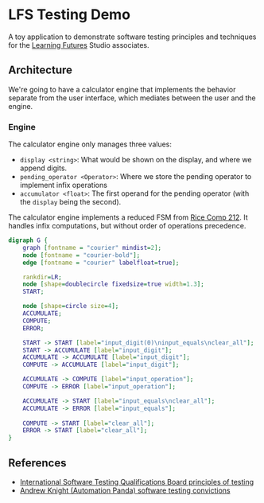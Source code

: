 # LFS Testing Demo

A toy application to demonstrate software testing principles and techniques for the [Learning Futures](https://lf.asu.edu/) Studio associates.

## Architecture

We're going to have a calculator engine that implements the behavior separate from the user interface, which mediates between the user and the engine.

### Engine

The calculator engine only manages three values:

- `display <string>`: What would be shown on the display, and where we append digits.
- `pending_operator <Operator>`: Where we store the pending operator to implement infix operations
- `accumulator <float>`: The first operand for the pending operator (with the `display` being the second).

The calculator engine implements a reduced FSM from [Rice Comp 212](https://www.clear.rice.edu/comp212/06-spring/labs/13/). It handles infix computations, but without order of operations precedence.

```dot {engine="circo"}
digraph G {
    graph [fontname = "courier" mindist=2];
    node [fontname = "courier-bold"];
    edge [fontname = "courier" labelfloat=true];

    rankdir=LR;
    node [shape=doublecircle fixedsize=true width=1.3];
    START;

    node [shape=circle size=4];
    ACCUMULATE;
    COMPUTE;
    ERROR;

    START -> START [label="input_digit(0)\ninput_equals\nclear_all"];
    START -> ACCUMULATE [label="input_digit"];
    ACCUMULATE -> ACCUMULATE [label="input_digit"];
    COMPUTE -> ACCUMULATE [label="input_digit"];

    ACCUMULATE -> COMPUTE [label="input_operation"];
    COMPUTE -> ERROR [label="input_operation"];

    ACCUMULATE -> START [label="input_equals\nclear_all"];
    ACCUMULATE -> ERROR [label="input_equals"];
    
    COMPUTE -> START [label="clear_all"];
    ERROR -> START [label="clear_all"];
}
```

## References

- [International Software Testing Qualifications Board principles of testing](https://astqb.org/assets/documents/CTFL-2018-Syllabus.pdf)
- [Andrew Knight (Automation Panda) software testing convictions](https://automationpanda.com/2022/08/23/making-great-waves-8-software-testing-convictions/)

